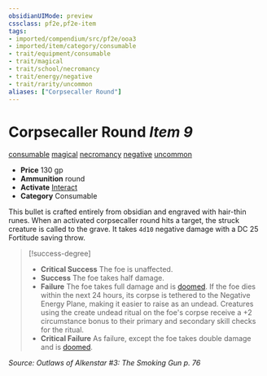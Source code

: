 ```yaml
---
obsidianUIMode: preview
cssclass: pf2e,pf2e-item
tags:
- imported/compendium/src/pf2e/ooa3
- imported/item/category/consumable
- trait/equipment/consumable
- trait/magical
- trait/school/necromancy
- trait/energy/negative
- trait/rarity/uncommon
aliases: ["Corpsecaller Round"]
---
```

# Corpsecaller Round *Item 9*  
[consumable](consumable.md)  [magical](magical.md)  [necromancy](necromancy.md)  [negative](negative.md)  [uncommon](uncommon.md)  

- **Price** 130 gp
- **Ammunition** round
- **Activate** [Interact](interact.md)
- **Category** Consumable

This bullet is crafted entirely from obsidian and engraved with hair-thin runes. When an activated corpsecaller round hits a target, the struck creature is called to the grave. It takes `4d10` negative damage with a DC 25 Fortitude saving throw.

> [!success-degree] 
> - **Critical Success** The foe is unaffected.
> - **Success** The foe takes half damage.
> - **Failure** The foe takes full damage and is [doomed](conditions.md#Doomed). If the foe dies within the next 24 hours, its corpse is tethered to the Negative Energy Plane, making it easier to raise as an undead. Creatures using the create undead ritual on the foe's corpse receive a +2 circumstance bonus to their primary and secondary skill checks for the ritual.
> - **Critical Failure** As failure, except the foe takes double damage and is [doomed](conditions.md#Doomed).

*Source: Outlaws of Alkenstar #3: The Smoking Gun p. 76*